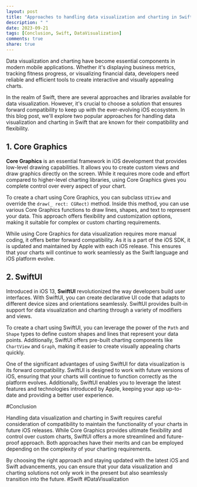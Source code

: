 ```yaml
---
layout: post
title: "Approaches to handling data visualization and charting in Swift for better forward compatibility"
description: " "
date: 2023-09-21
tags: [Conclusion, Swift, DataVisualization]
comments: true
share: true
---
```


Data visualization and charting have become essential components in modern mobile applications. Whether it's displaying business metrics, tracking fitness progress, or visualizing financial data, developers need reliable and efficient tools to create interactive and visually appealing charts.

In the realm of Swift, there are several approaches and libraries available for data visualization. However, it's crucial to choose a solution that ensures forward compatibility to keep up with the ever-evolving iOS ecosystem. In this blog post, we'll explore two popular approaches for handling data visualization and charting in Swift that are known for their compatibility and flexibility.

## 1. Core Graphics

**Core Graphics** is an essential framework in iOS development that provides low-level drawing capabilities. It allows you to create custom views and draw graphics directly on the screen. While it requires more code and effort compared to higher-level charting libraries, using Core Graphics gives you complete control over every aspect of your chart.

To create a chart using Core Graphics, you can subclass `UIView` and override the `draw(_ rect: CGRect)` method. Inside this method, you can use various Core Graphics functions to draw lines, shapes, and text to represent your data. This approach offers flexibility and customization options, making it suitable for complex or custom charting requirements.

While using Core Graphics for data visualization requires more manual coding, it offers better forward compatibility. As it is a part of the iOS SDK, it is updated and maintained by Apple with each iOS release. This ensures that your charts will continue to work seamlessly as the Swift language and iOS platform evolve.

## 2. SwiftUI

Introduced in iOS 13, **SwiftUI** revolutionized the way developers build user interfaces. With SwiftUI, you can create declarative UI code that adapts to different device sizes and orientations seamlessly. SwiftUI provides built-in support for data visualization and charting through a variety of modifiers and views.

To create a chart using SwiftUI, you can leverage the power of the `Path` and `Shape` types to define custom shapes and lines that represent your data points. Additionally, SwiftUI offers pre-built charting components like `ChartView` and `Graph`, making it easier to create visually appealing charts quickly.

One of the significant advantages of using SwiftUI for data visualization is its forward compatibility. SwiftUI is designed to work with future versions of iOS, ensuring that your charts will continue to function correctly as the platform evolves. Additionally, SwiftUI enables you to leverage the latest features and technologies introduced by Apple, keeping your app up-to-date and providing a better user experience.

#Conclusion

Handling data visualization and charting in Swift requires careful consideration of compatibility to maintain the functionality of your charts in future iOS releases. While Core Graphics provides ultimate flexibility and control over custom charts, SwiftUI offers a more streamlined and future-proof approach. Both approaches have their merits and can be employed depending on the complexity of your charting requirements.

By choosing the right approach and staying updated with the latest iOS and Swift advancements, you can ensure that your data visualization and charting solutions not only work in the present but also seamlessly transition into the future. #Swift #DataVisualization